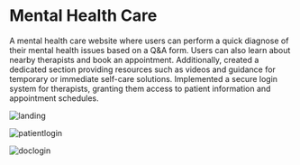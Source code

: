 # Mental Health Care
A mental health care website where users can perform a quick diagnose of their mental health issues based on a Q&A form. Users can also learn about nearby therapists and book an appointment. Additionally, created a dedicated section providing resources such as videos and guidance for temporary or immediate self-care solutions. Implemented a secure login system for therapists, granting them access to patient information and appointment schedules.


![landing](https://github.com/NHCsiam/MentalHealthCare/assets/113768942/5ed3b368-87c3-4c9b-83da-380dda43f4e7)


![patientlogin](https://github.com/NHCsiam/MentalHealthCare/assets/113768942/14b56f22-66cd-4f8e-b01b-2a6ef6d0cd9c)


![doclogin](https://github.com/NHCsiam/MentalHealthCare/assets/113768942/30e6b087-9790-4e81-a1cf-25f883e4e9cd)
